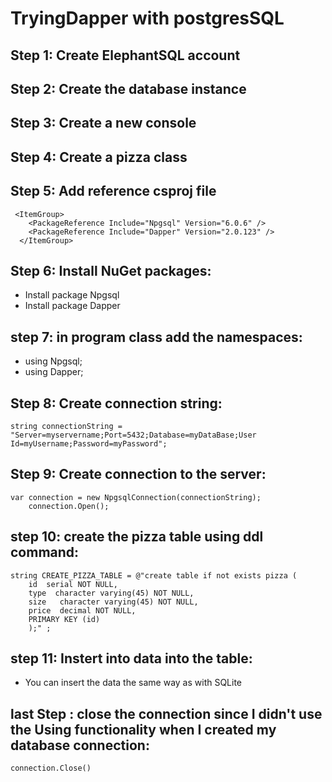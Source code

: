 # TryingDapper with postgresSQL
## Step 1: Create ElephantSQL account 
## Step 2: Create the database instance 
## Step 3: Create a new console
## Step 4: Create a pizza class
## Step 5: Add reference csproj file
```
 <ItemGroup>
    <PackageReference Include="Npgsql" Version="6.0.6" />
    <PackageReference Include="Dapper" Version="2.0.123" />
  </ItemGroup>
  ```
## Step 6: Install NuGet packages:

- Install package Npgsql
- Install package Dapper

## step 7: in program class add the namespaces:

- using Npgsql;
- using Dapper;

## Step 8: Create connection string:

 ```string connectionString = "Server=myservername;Port=5432;Database=myDataBase;User Id=myUsername;Password=myPassword";```

## Step 9: Create connection to the server:
```
var connection = new NpgsqlConnection(connectionString);
    connection.Open();
```
    
## step 10: create the pizza table using ddl command:

```
string CREATE_PIZZA_TABLE = @"create table if not exists pizza (
	id  serial NOT NULL,
	type  character varying(45) NOT NULL,
	size   character varying(45) NOT NULL,
	price  decimal NOT NULL,
    PRIMARY KEY (id) 
    );" ;
```

## step 11: Instert into data into the table:

- You can insert the data the same way as with SQLite

## last Step : close the connection since I didn't use the Using functionality  when I created my database connection:

 ```connection.Close()```
